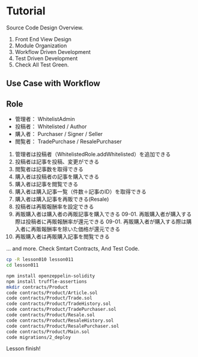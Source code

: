 # Tutorial

Source Code Design Overview.

01. Front End View Design
02. Module Organization
03. Workflow Driven Development
04. Test Driven Development
05. Check All Test Green.

## Use Case with Workflow

## Role

- 管理者： WhitelistAdmin
- 投稿者： Whitelisted / Author
- 購入者： Purchaser / Signer / Seller
- 閲覧者： TradePurchase / ResalePurchaser

01. 管理者は投稿者（WhitelistedRole.addWhitelisted）を追加できる
02. 投稿者は記事を投稿、変更ができる
03. 閲覧者は記事数を取得できる
04. 購入者は投稿者の記事を購入できる
05. 購入者は記事を閲覧できる
06. 購入者は購入記事一覧（件数＋記事のID）を取得できる
07. 購入者は購入記事を再販できる(Resale)
08. 投稿者は再販報酬率を設定できる
09. 再販購入者は購入者の再販記事を購入できる
  09-01. 再販購入者が購入する際は投稿者に再販報酬率が還元できる
  09-01. 再販購入者が購入する際は購入者に再販報酬率を除いた価格が還元できる
10. 再販購入者は再販購入記事を閲覧できる

... and more.
Check Smtart Contracts, And Test Code.

~~~ bash terminal
cp -R lesson010 lesson011
cd lesson011
~~~

~~~ bash terminal sample
npm install openzeppelin-solidity
npm install truffle-assertions
mkdir contracts/Product
code contracts/Product/Article.sol
code contracts/Product/Trade.sol
code contracts/Product/TradeHistory.sol
code contracts/Product/TradePurchaser.sol
code contracts/Product/Resale.sol
code contracts/Product/ResaleHistory.sol
code contracts/Product/ResalePurchaser.sol
code contracts/Product/Main.sol
code migrations/2_deploy
~~~

Lesson finish!
